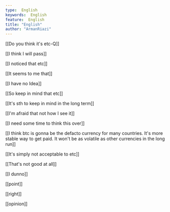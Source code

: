 ```yaml
---
type:  English
keywords:  English
feature:  English
title: "English"
author: "ArmanRiazi"
---
```



[[Do you think it's etc-Q]]

[[I think I will pass]]

[[I noticed that etc]]

[[It seems to me that]]

[[I have no Idea]]

[[So keep in mind that etc]]

[[It's sth to keep in mind in the long term]]

[[I'm afraid that not how I see it]]

[[I need some time to think this over]]

[[I think btc is gonna be the defacto currency for many countries. It's more stable way to get paid. It won't be as volatile as other currencies in the long run]]

[[It's simply not acceptable to etc]]

[[That's not good at all]]

[[I dunno]]

[[point]]

[[right]]

[[opinion]]


